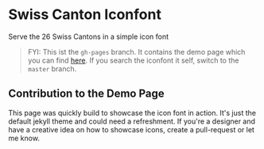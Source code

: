 # Swiss Canton Iconfont

Serve the 26 Swiss Cantons in a simple icon font

> FYI: This ist the `gh-pages` branch. It contains the demo page which you can find [here](http://stefanzweifel.github.io/swiss-canton-iconfont/). If you search the iconfont it self, switch to the `master` branch.

## Contribution to the Demo Page

This page was quickly build to showcase the icon font in action. It's just the default jekyll theme and could need a refreshment. If you're a designer and have a creative idea on how to showcase icons, create a pull-request or let me know.